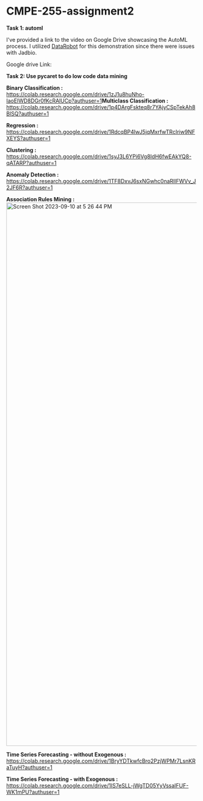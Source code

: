 # CMPE-255-assignment2

**Task 1: automl**

I've provided a link to the video on Google Drive showcasing the AutoML process. I utilized [DataRobot](https://app.datarobot.com/usecases/list) for this demonstration since there were issues with Jadbio.

Google drive Link: 

**Task 2: Use pycaret to do low code data mining**

**Binary Classification :** https://colab.research.google.com/drive/1zJ1u8huNho-IaoEIWD8DGr0fKcRAlUCp?authuser=1 
​
**Multiclass Classification :** https://colab.research.google.com/drive/1p4DArgFskteq8r7YAjyCSpTekAh8BlSQ?authuser=1

**Regression :** https://colab.research.google.com/drive/1RdcqBP4lwJ5jqMxrfwTRcIriw9NFXEYS?authuser=1

**Clustering :** https://colab.research.google.com/drive/1syJ3L6YPi6Vg8IdH6fwEAkYQ8-qATARP?authuser=1

**Anomaly Detection :** https://colab.research.google.com/drive/1TF8DxvJ6sxNGwhc0naRIlFWVv_J2JF6R?authuser=1

**Association Rules Mining :** <img width="1434" alt="Screen Shot 2023-09-10 at 5 26 44 PM" src="https://github.com/purvil-patel/CMPE-255-assignment2/assets/67355397/0669b6a6-fa79-4335-97cf-1672d8b535e3">


**Time Series Forecasting - without Exogenous :** https://colab.research.google.com/drive/1BryYDTkwfcBro2PzjWPMr7LsnKRaTuyH?authuser=1

**Time Series Forecasting - with Exogenous :** https://colab.research.google.com/drive/1IS7eSLL-jWgTD05YyVssaIFUF-WK1mPU?authuser=1
